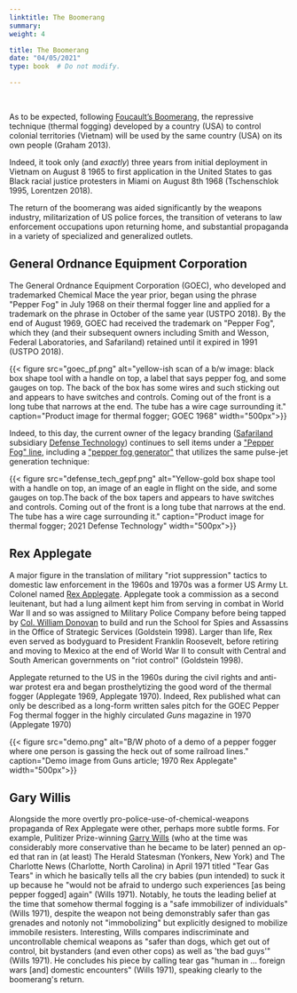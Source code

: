 ```yaml
---
linktitle: The Boomerang
summary: 
weight: 4

title: The Boomerang
date: "04/05/2021"
type: book  # Do not modify.

---
```


<br>

As to be expected, following [Foucault’s Boomerang](https://www.opendemocracy.net/en/opensecurity/foucaults-boomerang-new-military-urbanism/), the repressive technique (thermal fogging) developed by a country (USA) to control colonial territories (Vietnam) will be used by the same country (USA) on its own people (Graham 2013).

Indeed, it took only (and _exactly_) three years from initial deployment in Vietnam on August 8 1965 to first application in the United States to gas Black racial justice protesters in Miami on August 8th 1968 (Tschenschlok 1995, Lorentzen 2018). 

The return of the boomerang was aided significantly by the weapons industry, militarization of US police forces, the transition of veterans to law enforcement occupations upon returning home, and substantial propaganda in a variety of specialized and generalized outlets.

## General Ordnance Equipment Corporation

The General Ordnance Equipment Corporation (GOEC), who developed and trademarked Chemical Mace the year prior, began using the phrase "Pepper Fog" in July 1968 on their thermal fogger line and applied for a trademark on the phrase in October of the same year (USTPO 2018).
By the end of August 1969, GOEC had received the trademark on "Pepper Fog", which they (and their subsequent owners including Smith and Wesson, Federal Laboratories, and Safariland) retained until it expired in 1991 (USTPO 2018).

{{< figure src="goec_pf.png" alt="yellow-ish scan of a b/w image: black box shape tool with a handle on top, a label that says pepper fog, and some gauges on top. The back of the box has some wires and such sticking out and appears to have switches and controls. Coming out of the front is a long tube that narrows at the end. The tube has a wire cage surrounding it." caption="Product image for thermal fogger; GOEC 1968" width="500px">}}


Indeed, to this day, the current owner of the legacy branding ([Safariland](https://www.safariland.com) subsidiary [Defense Technology](https://www.defense-technology.com)) continues to sell items under a ["Pepper Fog" line](https://www.defense-technology.com/product-category/pepper-foggers/), including a ["pepper fog generator"](https://www.defense-technology.com/product/pepper-fog-generator/) that utilizes the same pulse-jet generation technique:


{{< figure src="defense_tech_gepf.png" alt="Yellow-gold box shape tool with a handle on top, an image of an eagle in flight on the side, and some gauges on top.The back of the box tapers and appears to have switches and controls. Coming out of the front is a long tube that narrows at the end. The tube has a wire cage surrounding it." caption="Product image for thermal fogger; 2021 Defense Technology" width="500px">}}


## Rex Applegate

A major figure in the translation of military "riot suppression" tactics to domestic law enforcement in the 1960s and 1970s was a former US Army Lt. Colonel named [Rex Applegate](https://en.wikipedia.org/wiki/Rex_Applegate).
Applegate took a commission as a second leuitenant, but had a lung ailment kept him from serving in combat in World War II and so was assigned to Military Police Company before being tapped by [Col. William Donovan](https://en.wikipedia.org/wiki/William_J._Donovan) to build and run the School for Spies and Assassins in the Office of Strategic Services (Goldstein 1998).
Larger than life, Rex even served as bodyguard to President Franklin Roosevelt, before retiring and moving to Mexico at the end of World War II to consult with Central and South American governments on "riot control" (Goldstein 1998).

Applegate returned to the US in the 1960s during the civil rights and anti-war protest era and began prosthelytizing the good word of the thermal fogger (Applegate 1969, Applegate 1970).
Indeed, Rex published what can only be described as a long-form written sales pitch for the GOEC Pepper Fog thermal fogger in the highly circulated _Guns_ magazine in 1970 (Applegate 1970)

{{< figure src="demo.png" alt="B/W photo of a demo of a pepper fogger where one person is gassing the heck out of some railroad lines." caption="Demo image from Guns article; 1970 Rex Applegate" width="500px">}}

## Gary Willis

Alongside the more overtly pro-police-use-of-chemical-weapons propaganda of Rex Applegate were other, perhaps more subtle forms.
For example, Pulitizer Prize-winning [Garry Wills](https://en.wikipedia.org/wiki/Garry_Wills) (who at the time was considerably more conservative than he became to be later) penned an op-ed that ran in (at least) The Herald Statesman (Yonkers, New York) and The Charlotte News (Charlotte, North Carolina) in April 1971 titled "Tear Gas Tears" in which he basically tells all the cry babies (pun intended) to suck it up because he "would not be afraid to undergo such experiences [as being pepper fogged] again" (Wills 1971).
Notably, he touts the leading belief at the time that somehow thermal fogging is a "safe immobilizer of individuals" (Wills 1971), despite the weapon not being demonstrably safer than gas grenades and notonly not "immobolizing" but explicitly designed to mobilize immobile resisters.
Interesting, Wills compares indiscriminate and uncontrollable chemical weapons as "safer than dogs, which get out of control, bit bystanders (and even other cops) as well as 'the bad guys'" (Wills 1971).
He concludes his piece by calling tear gas "human in ... foreign wars [and] domestic encounters" (Wills 1971), speaking clearly to the boomerang's return. 
